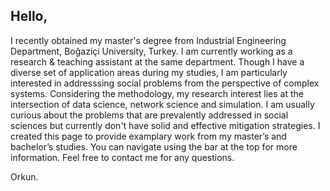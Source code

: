 ## Hello,
I recently obtained my master's degree from Industrial Engineering Department, Boğaziçi University, Turkey. I am currently working as a research & teaching assistant at the same department. Though I have a diverse set of application areas during my studies, I am particularly interested in addresssing social problems from the perspective of complex systems. Considering the methodology, my research interest lies at the intersection of data science, network science and simulation. I am usually curious about the problems that are prevalently addressed in social sciences but currently don't have solid and effective mitigation strategies. I created this page to provide examplary work from my master’s and bachelor’s studies. You can navigate using the bar at the top for more information. Feel free to contact me for any questions.

Orkun.

